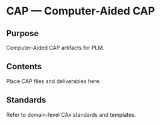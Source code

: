 # CAP — Computer-Aided CAP

## Purpose

Computer-Aided CAP artifacts for PLM.

## Contents

Place CAP files and deliverables here.

## Standards

Refer to domain-level CAx standards and templates.
